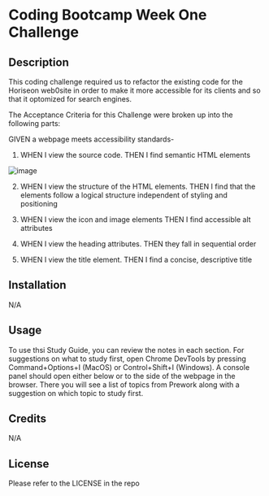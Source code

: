 # Coding Bootcamp Week One Challenge

## Description

This coding challenge required us to refactor the existing code for the Horiseon web0site in order to make it more accessible for its clients and so that it optomized for search engines.

The Acceptance Criteria for this Challenge were broken up into the following parts:

GIVEN a webpage meets accessibility standards-

1) WHEN I view the source code. THEN I find semantic HTML elements

![image](https://user-images.githubusercontent.com/119143763/206562720-5542b3b9-dfb9-403d-b696-f826a4a81b13.png)

2) WHEN I view the structure of the HTML elements. THEN I find that the elements follow a logical structure independent of styling and positioning

3) WHEN I view the icon and image elements THEN I find accessible alt attributes

4) WHEN I view the heading attributes. THEN they fall in sequential order

5) WHEN I view the title element. THEN I find a concise, descriptive title

## Installation

N/A

## Usage

To use thsi Study Guide, you can review the notes in each section. For suggestions on what to study first, open Chrome DevTools by pressing Command+Options+I (MacOS) or Control+Shift+I (Windows). A console panel should open either below or to the side of the webpage in the browser. There you will see a list of topics from Prework along with a suggestion on which topic to study first.

## Credits

N/A

## License

Please refer to the LICENSE in the repo
